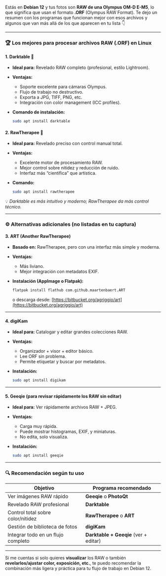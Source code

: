 Estás en **Debian 12** y tus fotos son **RAW de una Olympus OM-D E-M5**, lo que significa que usan el formato **.ORF** (Olympus RAW Format).
Te dejo un resumen con los programas que funcionan mejor con esos archivos y algunos que van más allá de los que aparecen en tu lista 👇

---

### 🏆 **Los mejores para procesar archivos RAW (.ORF) en Linux**

#### **1. Darktable** 🥇

* **Ideal para:** Revelado RAW completo (profesional, estilo Lightroom).
* **Ventajas:**

  * Soporte excelente para cámaras Olympus.
  * Flujo de trabajo no destructivo.
  * Exporta a JPG, TIFF, PNG, etc.
  * Integración con color management (ICC profiles).
* **Comando de instalación:**

  ```bash
  sudo apt install darktable
  ```

#### **2. RawTherapee** 🥈

* **Ideal para:** Revelado preciso con control manual total.
* **Ventajas:**

  * Excelente motor de procesamiento RAW.
  * Mejor control sobre nitidez y reducción de ruido.
  * Interfaz más “científica” que artística.
* **Comando:**

  ```bash
  sudo apt install rawtherapee
  ```

💡 *Darktable es más intuitivo y moderno; RawTherapee da más control técnico.*

---

### ⚙️ **Alternativas adicionales (no listadas en tu captura)**

#### **3. ART (Another RawTherapee)**

* **Basado en:** RawTherapee, pero con una interfaz más simple y moderna.
* **Ventajas:**

  * Más liviano.
  * Mejor integración con metadatos EXIF.
* **Instalación (AppImage o Flatpak):**

  ```bash
  flatpak install flathub com.github.maartenbaert.ART
  ```

  o descarga desde: [https://bitbucket.org/agriggio/art](https://bitbucket.org/agriggio/art)

---

#### **4. digiKam**

* **Ideal para:** Catalogar y editar grandes colecciones RAW.
* **Ventajas:**

  * Organizador + visor + editor básico.
  * Lee ORF sin problema.
  * Permite etiquetar y buscar por metadatos.
* **Instalación:**

  ```bash
  sudo apt install digikam
  ```

---

#### **5. Geeqie** (para revisar rápidamente los RAW sin editar)

* **Ideal para:** Ver rápidamente archivos RAW + JPEG.
* **Ventajas:**

  * Carga muy rápida.
  * Puede mostrar histogramas, EXIF, y miniaturas.
  * No edita, solo visualiza.
* **Instalación:**

  ```bash
  sudo apt install geeqie
  ```

---

### 🔍 Recomendación según tu uso

| Objetivo                           | Programa recomendado                  |
| ---------------------------------- | ------------------------------------- |
| Ver imágenes RAW rápido            | **Geeqie** o **PhotoQt**              |
| Revelado RAW profesional           | **Darktable**                         |
| Control total sobre color/nitidez  | **RawTherapee** o **ART**             |
| Gestión de biblioteca de fotos     | **digiKam**                           |
| Integrar todo en un flujo completo | **Darktable + Geeqie** (ver + editar) |

---

Si me cuentas si solo quieres **visualizar** los RAW o también **revelarlos/ajustar color, exposición, etc.**, te puedo recomendar la combinación más ligera y práctica para tu flujo de trabajo en Debian 12.
